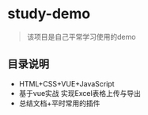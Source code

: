 # study-demo
> 该项目是自己平常学习使用的demo

## 目录说明

- HTML+CSS+VUE+JavaScript
- 基于vue实战 实现Excel表格上传与导出
- 总结文档+平时常用的插件

